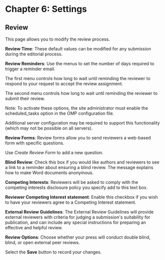 # Chapter 6: Settings
## Review

This page allows you to modify the review process.

**Review Time**: These default values can be modified for any submission during the editorial process.

**Review Reminders**: Use the menus to set the number of days required to trigger a reminder email. 

The first menu controls how long to wait until reminding the reviewer to respond to your request to accept the review assignment.

The second menu controls how long to wait until reminding the reviewer to submit their review.

Note: To activate these options, the site administrator must enable the scheduled_tasks option in the OMP configuration file. 

Additional server configuration may be required to support this functionality (which may not be possible on all servers).

**Review Forms**: Review forms allow you to send reviewers a web-based form with specific questions.

Use *Create Review Form* to add a new question.

**Blind Review**: Check this box if you would like authors and reviewers to see a link to a reminder about ensuring a blind review. The message explains how to make Word documents anonymous.

**Competing Interests**: Reviewers will be asked to comply with the competing interests disclosure policy you specify add to this text box.

**Reviewer Competing Interest statement**: Enable this checkbox if you wish to have your reviewers agree to a Competing Interest statement.

**External Review Guidelines**: The External Review Guidelines will provide external reviewers with criteria for judging a submission's suitability for publication, and can include any special instructions for preparing an effective and helpful review.

**Review Options**: Choose whether your press will conduct double blind, blind, or open external peer reviews.

Select the **Save** button to record your changes.